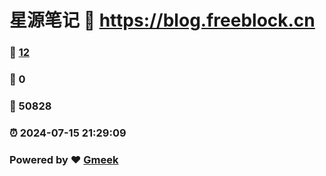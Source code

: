# 星源笔记 :link: https://blog.freeblock.cn 
### :page_facing_up: [12](https://blog.freeblock.cn/tag.html) 
### :speech_balloon: 0 
### :hibiscus: 50828 
### :alarm_clock: 2024-07-15 21:29:09 
### Powered by :heart: [Gmeek](https://github.com/Meekdai/Gmeek)
